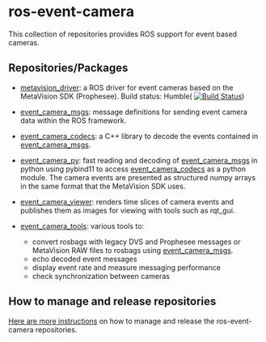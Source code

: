 # ros-event-camera

This collection of repositories provides ROS support for event based cameras.

## Repositories/Packages

- [metavision_driver](https://www.github.com/ros-event-camera/metavision_driver/):
  a ROS driver for event cameras based on the MetaVision SDK (Prophesee).
  Build status: Humble(
  [![Build Status](https://build.ros2.org/buildStatus/icon?job=Hdev__metavision_driver__ubuntu_jammy_amd64)](https://build.ros2.org/job/Hdev__metavision_driver__ubuntu_jammy_amd64/icon?style=ball-16x16))

- [event_camera_msgs](https://www.github.com/ros-event-camera/event_camera_msgs/):
  message definitions for sending event camera data within the ROS
  framework.

- [event_camera_codecs](https://www.github.com/ros-event-camera/event_camera_codecs/):
  a C++ library to decode the events contained in
  [event_camera_msgs](https://www.github.com/ros-event-camera/event_camera_msgs/).

- [event_camera_py](https://www.github.com/ros-event-camera/event_camera_py/):
  fast reading and decoding of
  [event_camera_msgs](https://www.github.com/ros-event-camera/event_camera_msgs/)
  in python using  pybind11 to access
  [event_camera_codecs](https://www.github.com/ros-event-camera/event_camera_codecs/)
  as a python module.  The camera events are presented as structured
  numpy arrays in the same format that the MetaVision SDK uses.

- [event_camera_viewer](https://www.github.com/ros-event-camera/event_camera_viewer/):
  renders time slices of camera events and publishes them as images
  for viewing with tools such as rqt_gui.

- [event_camera_tools](https://www.github.com/ros-event-camera/event_camera_tools/):
  various tools to:
   - convert rosbags with legacy DVS and Prophesee messages or  MetaVision RAW files to rosbags using
    [event_camera_msgs](https://www.github.com/ros-event-camera/event_camera_msgs/).
   - echo decoded event messages
   - display event rate and measure messaging performance
   - check synchronization between cameras

## How to manage and release repositories

[Here are more instructions](docs/manage_repositories.md) on how to manage and release the ros-event-camera repositories.



